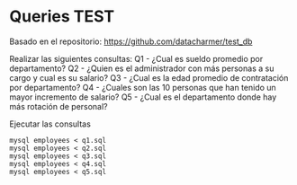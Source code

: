 # Queries TEST

Basado en el repositorio:
https://github.com/datacharmer/test_db

Realizar las siguientes consultas:
Q1 - ¿Cual es sueldo promedio por departamento?
Q2 - ¿Quien es el  administrador con más personas a su cargo y cual es su salario?
Q3 - ¿Cual es la edad promedio de contratación por departamento?
Q4 - ¿Cuales son las 10 personas que han tenido un mayor incremento de salario?
Q5 - ¿Cual es el departamento donde hay más rotación de personal?

Ejecutar las consultas

```
mysql employees < q1.sql
mysql employees < q2.sql
mysql employees < q3.sql
mysql employees < q4.sql
mysql employees < q5.sql
```





